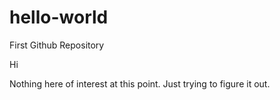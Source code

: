 # hello-world
First Github Repository

Hi

Nothing here of interest at this point. Just trying to figure it out.
